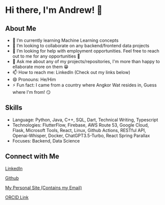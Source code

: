 # Hi there, I'm Andrew! 👋

## About Me
- 🌱 I’m currently learning Machine Learning concepts
- 👯 I’m looking to collaborate on any backend/frontend data projects
- 🤔 I’m looking for help with employment opportunities. Feel free to reach out to me for any opportunities 🤝
- 💬 Ask me about any of my projects/repositories, I'm more than happy to ellaborate more on them 😁
- 📫 How to reach me: LinkedIn (Check out my links below)
- 😄 Pronouns: He/Him
- ⚡ Fun fact: I came from a country where Angkor Wat resides in, Guess where I'm from! 😏

## Skills
- Language: Python, Java, C++, SQL, Dart, Technical Writing, Typescript
- Technologies: FlutterFlow, Firebase, AWS Route 53, Google Cloud, Flask, Microsoft Tools, React, Linux, Github Actions, RESTful API, Openai-Whisper, Docker, ChatGPT3.5-Turbo, React Spring Parallax
- Focuses: Backend, Data Science

## Connect with Me
[LinkedIn][2]

[Github][3]

[My Personal Site (Contains my Email)][4]

[ORCID Link][5]



<!-- Links to your social media accounts -->

[2]: https://www.linkedin.com/in/andrewkhchou/
[3]: https://github.com/andrewchou949
[4]: https://andrewkhchou.com
[5]: https://orcid.org/0009-0008-2413-3138


<!-- You can add or remove sections according to your needs -->
